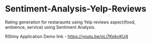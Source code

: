 # Sentiment-Analysis-Yelp-Reviews
Rating generation for restaraunts using Yelp reviews aspect(food, ambience, service) using Sentiment Analysis.

RShiny Application Demo link - https://youtu.be/oLi7KpkvKU4
